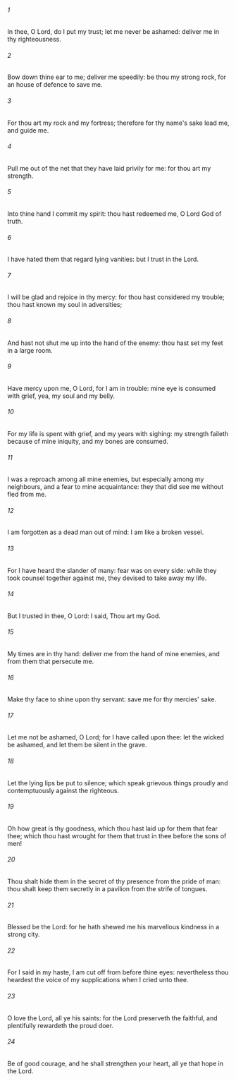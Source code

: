 ###### 1
In thee, O Lord, do I put my trust; let me never be ashamed: deliver me in thy righteousness.

###### 2
Bow down thine ear to me; deliver me speedily: be thou my strong rock, for an house of defence to save me.

###### 3
For thou art my rock and my fortress; therefore for thy name's sake lead me, and guide me.

###### 4
Pull me out of the net that they have laid privily for me: for thou art my strength.

###### 5
Into thine hand I commit my spirit: thou hast redeemed me, O Lord God of truth.

###### 6
I have hated them that regard lying vanities: but I trust in the Lord.

###### 7
I will be glad and rejoice in thy mercy: for thou hast considered my trouble; thou hast known my soul in adversities;

###### 8
And hast not shut me up into the hand of the enemy: thou hast set my feet in a large room.

###### 9
Have mercy upon me, O Lord, for I am in trouble: mine eye is consumed with grief, yea, my soul and my belly.

###### 10
For my life is spent with grief, and my years with sighing: my strength faileth because of mine iniquity, and my bones are consumed.

###### 11
I was a reproach among all mine enemies, but especially among my neighbours, and a fear to mine acquaintance: they that did see me without fled from me.

###### 12
I am forgotten as a dead man out of mind: I am like a broken vessel.

###### 13
For I have heard the slander of many: fear was on every side: while they took counsel together against me, they devised to take away my life.

###### 14
But I trusted in thee, O Lord: I said, Thou art my God.

###### 15
My times are in thy hand: deliver me from the hand of mine enemies, and from them that persecute me.

###### 16
Make thy face to shine upon thy servant: save me for thy mercies' sake.

###### 17
Let me not be ashamed, O Lord; for I have called upon thee: let the wicked be ashamed, and let them be silent in the grave.

###### 18
Let the lying lips be put to silence; which speak grievous things proudly and contemptuously against the righteous.

###### 19
Oh how great is thy goodness, which thou hast laid up for them that fear thee; which thou hast wrought for them that trust in thee before the sons of men!

###### 20
Thou shalt hide them in the secret of thy presence from the pride of man: thou shalt keep them secretly in a pavilion from the strife of tongues.

###### 21
Blessed be the Lord: for he hath shewed me his marvellous kindness in a strong city.

###### 22
For I said in my haste, I am cut off from before thine eyes: nevertheless thou heardest the voice of my supplications when I cried unto thee.

###### 23
O love the Lord, all ye his saints: for the Lord preserveth the faithful, and plentifully rewardeth the proud doer.

###### 24
Be of good courage, and he shall strengthen your heart, all ye that hope in the Lord.

